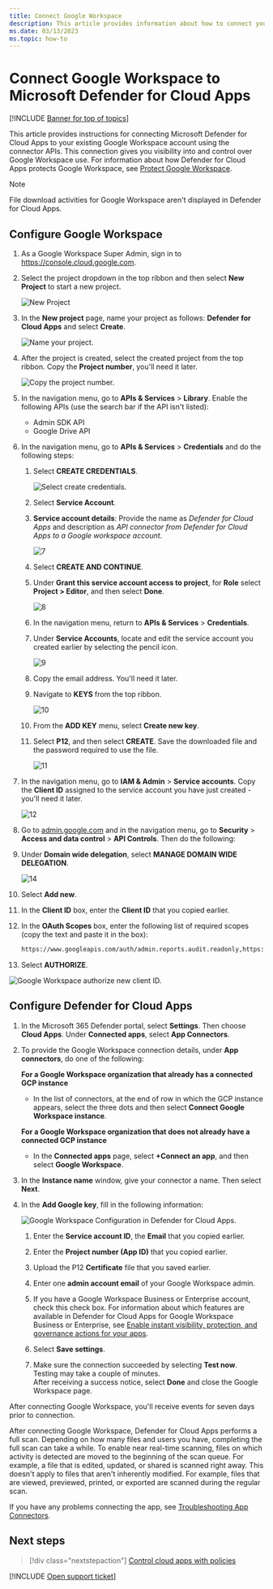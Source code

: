 ```yaml
---
title: Connect Google Workspace 
description: This article provides information about how to connect your Google Workspace to Defender for Cloud Apps using the API connector for visibility and control over use.
ms.date: 03/13/2023
ms.topic: how-to
---
```


# Connect Google Workspace to Microsoft Defender for Cloud Apps

[!INCLUDE [Banner for top of topics](includes/banner.md)]

This article provides instructions for connecting Microsoft Defender for Cloud Apps to your existing Google Workspace account using the connector APIs. This connection gives you visibility into and control over Google Workspace use. For information about how Defender for Cloud Apps protects Google Workspace, see [Protect Google Workspace](protect-google-workspace.md).

> [!NOTE]
> File download activities for Google Workspace aren't displayed in Defender for Cloud Apps.


## Configure Google Workspace

1. As a Google Workspace Super Admin, sign in to <https://console.cloud.google.com>.

1. Select the project dropdown in the top ribbon and then select **New Project** to start a new project.

   ![New Project](media/connect-google-workspace/new-project.png)

1. In the **New project** page, name your project as follows: **Defender for Cloud Apps** and select **Create**.

   ![Name your project.](media/connect-google-workspace/3.jpg)

1. After the project is created, select the created project from the top ribbon. Copy the **Project number**, you'll need it later.
   
   ![Copy the project number.](media/connect-google-workspace/2.jpg)

1. In the navigation menu, go to **APIs & Services** > **Library**.
    Enable the following APIs (use the search bar if the API isn't listed):

    - Admin SDK API
    - Google Drive API
   
1. In the navigation menu, go to **APIs & Services** > **Credentials** and do the following steps:
   
   1. Select **CREATE CREDENTIALS**. 
   
       ![Select create credentials.](media/connect-google-workspace/6.jpg)

   
   1. Select **Service Account**.


   1. **Service account details**: Provide the name as *Defender for Cloud Apps* and description as *API connector from Defender for Cloud Apps to a Google workspace account*. 
   
       ![7](media/connect-google-workspace/10.jpg)

   
   1. Select **CREATE AND CONTINUE**.
   
   1. Under **Grant this service account access to project**, for **Role** select **Project > Editor**, and then select **Done**.
   
       ![8](media/connect-google-workspace/11.jpg)

   
   1. In the navigation menu, return to **APIs & Services** > **Credentials**. 
   
   1. Under **Service Accounts**, locate and edit the service account you created earlier by selecting the pencil icon.
   
       ![9](media/connect-google-workspace/12.jpg)

   
   1. Copy the email address. You'll need it later.
   
   1. Navigate to **KEYS** from the top ribbon. 
   
       ![10](media/connect-google-workspace/13.jpg)

   
   1. From the **ADD KEY** menu, select **Create new key**. 
   
   1. Select **P12**, and then select **CREATE**. Save the downloaded file and the password required to use the file. 
   
       ![11](media/connect-google-workspace/14.jpg)

   
1.  In the navigation menu, go to **IAM & Admin** > **Service accounts**. Copy the **Client ID** assigned to the service account you have just created - you'll need it later.
   
     ![12](media/connect-google-workspace/16.jpg)

   
1. Go to [admin.google.com](https://admin.google.com/) and in the navigation menu, go to **Security** > **Access and data control** > **API Controls**. Then do the following:

1. Under **Domain wide delegation**, select **MANAGE DOMAIN WIDE DELEGATION**.

   ![14](media/connect-google-workspace/17.jpg)

1. Select **Add new**.
   
  1. In the **Client ID** box, enter the **Client ID** that you copied earlier.
  1. In the **OAuth Scopes** box, enter the following list of required scopes (copy the text and paste it in the box):

      ```txt
      https://www.googleapis.com/auth/admin.reports.audit.readonly,https://www.googleapis.com/auth/admin.reports.usage.readonly,https://www.googleapis.com/auth/drive,https://www.googleapis.com/auth/drive.appdata,https://www.googleapis.com/auth/drive.apps.readonly,https://www.googleapis.com/auth/drive.file,https://www.googleapis.com/auth/drive.metadata.readonly,https://www.googleapis.com/auth/drive.readonly,https://www.googleapis.com/auth/drive.scripts,https://www.googleapis.com/auth/admin.directory.user.readonly,https://www.googleapis.com/auth/admin.directory.user.security,https://www.googleapis.com/auth/admin.directory.user.alias,https://www.googleapis.com/auth/admin.directory.orgunit,https://www.googleapis.com/auth/admin.directory.notifications,https://www.googleapis.com/auth/admin.directory.group.member,https://www.googleapis.com/auth/admin.directory.group,https://www.googleapis.com/auth/admin.directory.device.mobile.action,https://www.googleapis.com/auth/admin.directory.device.mobile,https://www.googleapis.com/auth/admin.directory.user
      ```

1. Select **AUTHORIZE**. 

  ![Google Workspace authorize new client ID.](media/connect-google-workspace/google-workspace-authorize-new-client-id.png)

   
## Configure Defender for Cloud Apps

1. In the Microsoft 365 Defender portal, select **Settings**. Then choose **Cloud Apps**. Under **Connected apps**, select **App Connectors**.

1. To provide the Google Workspace connection details, under **App connectors**, do one of the following:

    **For a Google Workspace organization that already has a connected GCP instance**

    - In the list of connectors, at the end of row in which the GCP instance appears, select the three dots and then select **Connect Google Workspace instance**.

    **For a Google Workspace organization that does not already have a connected GCP instance**

    - In the **Connected apps** page, select **+Connect an app**, and then select **Google Workspace**.

1. In the **Instance name** window, give your connector a name. Then select **Next**.
1. In the **Add Google key**, fill in the following information:

    ![Google Workspace Configuration in Defender for Cloud Apps.](media/connect-google-workspace/cas-config-google-workspace.png "Google Workspace Configuration in Defender for Cloud Apps")

    1. Enter the **Service account ID**, the **Email** that you copied earlier.

    1. Enter the **Project number (App ID)** that you copied earlier.

    1. Upload the P12 **Certificate** file that you saved earlier.

    1. Enter one **admin account email** of your Google Workspace admin.

    1. If you have a Google Workspace Business or Enterprise account, check this check box. For information about which features are available in Defender for Cloud Apps for Google Workspace Business or Enterprise, see [Enable instant visibility, protection, and governance actions for your apps](enable-instant-visibility-protection-and-governance-actions-for-your-apps.md).

    1. Select **Save settings**.

    1. Make sure the connection succeeded by selecting **Test now**.  
    Testing may take a couple of minutes.  
    After receiving a success notice, select **Done** and close the Google Workspace page.

After connecting Google Workspace, you'll receive events for seven days prior to connection.

After connecting Google Workspace, Defender for Cloud Apps performs a full scan. Depending on how many files and users you have, completing the full scan can take a while. To enable near real-time scanning, files on which activity is detected are moved to the beginning of the scan queue. For example, a file that is edited, updated, or shared is scanned right away. This doesn't apply to files that aren't inherently modified. For example, files that are viewed, previewed, printed, or exported are scanned during the regular scan.

If you have any problems connecting the app, see [Troubleshooting App Connectors](troubleshooting-api-connectors-using-error-messages.md).

## Next steps

> [!div class="nextstepaction"]
> [Control cloud apps with policies](control-cloud-apps-with-policies.md)

[!INCLUDE [Open support ticket](includes/support.md)]


